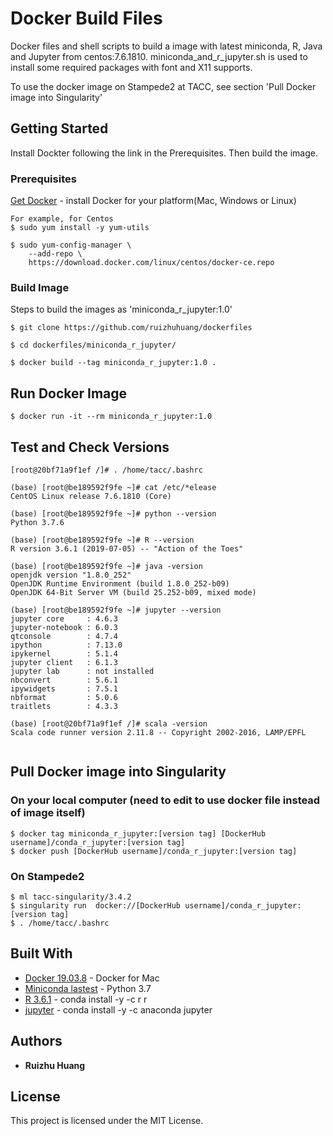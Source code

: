 # Docker Build Files

Docker files and shell scripts to build a image with latest miniconda, R, Java and Jupyter from centos:7.6.1810. 
miniconda_and_r_jupyter.sh is used to install some required packages with font and X11 supports.

To use the docker image on Stampede2 at TACC, see section 'Pull Docker image into Singularity'

## Getting Started

Install Dockter following the link in the Prerequisites. Then build the image.

### Prerequisites

[Get Docker](https://docs.docker.com/get-docker/) - install Docker for your platform(Mac, Windows or Linux)
```
For example, for Centos
$ sudo yum install -y yum-utils

$ sudo yum-config-manager \
    --add-repo \
    https://download.docker.com/linux/centos/docker-ce.repo
```

### Build Image

Steps to build the images as 'miniconda_r_jupyter:1.0'

```
$ git clone https://github.com/ruizhuhuang/dockerfiles

$ cd dockerfiles/miniconda_r_jupyter/

$ docker build --tag miniconda_r_jupyter:1.0 .
```

## Run Docker Image
```
$ docker run -it --rm miniconda_r_jupyter:1.0
```

## Test and Check Versions
```
[root@20bf71a9f1ef /]# . /home/tacc/.bashrc 

(base) [root@be189592f9fe ~]# cat /etc/*elease
CentOS Linux release 7.6.1810 (Core)

(base) [root@be189592f9fe ~]# python --version
Python 3.7.6

(base) [root@be189592f9fe ~]# R --version
R version 3.6.1 (2019-07-05) -- "Action of the Toes"

(base) [root@be189592f9fe ~]# java -version
openjdk version "1.8.0_252"
OpenJDK Runtime Environment (build 1.8.0_252-b09)
OpenJDK 64-Bit Server VM (build 25.252-b09, mixed mode)

(base) [root@be189592f9fe ~]# jupyter --version
jupyter core     : 4.6.3
jupyter-notebook : 6.0.3
qtconsole        : 4.7.4
ipython          : 7.13.0
ipykernel        : 5.1.4
jupyter client   : 6.1.3
jupyter lab      : not installed
nbconvert        : 5.6.1
ipywidgets       : 7.5.1
nbformat         : 5.0.6
traitlets        : 4.3.3

(base) [root@20bf71a9f1ef /]# scala -version
Scala code runner version 2.11.8 -- Copyright 2002-2016, LAMP/EPFL


```

## Pull Docker image into Singularity
### On your local computer (need to edit to use docker file instead of image itself)
```
$ docker tag miniconda_r_jupyter:[version tag] [DockerHub username]/conda_r_jupyter:[version tag]
$ docker push [DockerHub username]/conda_r_jupyter:[version tag]
```
### On Stampede2
```
$ ml tacc-singularity/3.4.2
$ singularity run  docker://[DockerHub username]/conda_r_jupyter:[version tag]
$ . /home/tacc/.bashrc 

```

## Built With

* [Docker 19.03.8](https://hub.docker.com/editions/community/docker-ce-desktop-mac/) - Docker for Mac
* [Miniconda lastest](https://repo.anaconda.com/miniconda/Miniconda3-latest-Linux-x86_64.sh) - Python 3.7
* [R 3.6.1](https://www.r-project.org/) - conda install -y -c r r
* [jupyter](https://jupyter.org/) - conda install -y -c anaconda jupyter


## Authors

* **Ruizhu Huang** 


## License

This project is licensed under the MIT License.


